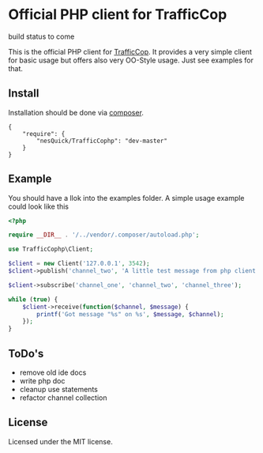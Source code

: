 # Official PHP client for TrafficCop

build status to come

This is the official PHP client for [TrafficCop](https://github.com/santosh79/traffic_cop/).
It provides a very simple client for basic usage but offers also very OO-Style usage.
Just see examples for that.

## Install

Installation should be done via [composer](http://packagist.org/).

```
{
    "require": {
        "nesQuick/TrafficCophp": "dev-master"
    }
}
```

## Example

You should have a llok into the examples folder.
A simple usage example could look like this

```php
<?php

require __DIR__ . '/../vendor/.composer/autoload.php';

use TrafficCophp\Client;

$client = new Client('127.0.0.1', 3542);
$client->publish('channel_two', 'A little test message from php client example');

$client->subscribe('channel_one', 'channel_two', 'channel_three');

while (true) {
	$client->receive(function($channel, $message) {
		printf('Got message "%s" on %s', $message, $channel);
	});
}
```

## ToDo's

* remove old ide docs
* write php doc
* cleanup use statements
* refactor channel collection

## License

Licensed under the MIT license.